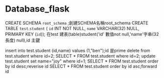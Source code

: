 # Database_flask
CREATE SCHEMA `root_schema` ;創建SCHEMA名稱root_schema
CREATE TABLE `test`.`student` (
  `id` INT NOT NULL,
  `name` VARCHAR(32) NULL,
  PRIMARY KEY (`id`));
在test 建表(table)student('id' 數值not null,'name'字串(32長度) null),id 主鍵 

insert into test.student (id,name) values (1,"ben");id 是prime
delete from test.student where id=2;
SELECT * FROM test.student where id=2;
update test.student set name="joy" where id=1;
SELECT * FROM test.student order by id desc;reverise id 
SELECT * FROM test.student order by id asc;forward id
